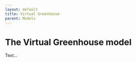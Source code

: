 ```yaml
---
layout: default
title: Virtual Greenhouse
parent: Models
---
```

# The Virtual Greenhouse model

Text...
